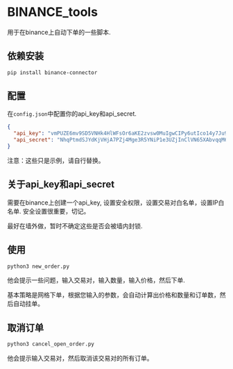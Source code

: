 # BINANCE_tools
用于在binance上自动下单的一些脚本.
## 依赖安装
```bash
pip install binance-connector
```

## 配置
在`config.json`中配置你的api_key和api_secret.

```json
{
  "api_key": "vmPUZE6mv9SD5VNHk4HlWFsOr6aKE2zvsw0MuIgwCIPy6utIco14y7Ju91duEh8A",
  "api_secret": "NhqPtmdSJYdKjVHjA7PZj4Mge3R5YNiP1e3UZjInClVN65XAbvqqM6A7H5fATj0j"
}
```
注意：这些只是示例，请自行替换。

## 关于api_key和api_secret
需要在binance上创建一个api_key, 设置安全权限，设置交易对白名单，设置IP白名单.
安全设置很重要，切记。

最好在墙外做，暂时不确定这些是否会被墙内封锁.

## 使用
```bash
python3 new_order.py
```

他会提示一些问题，输入交易对，输入数量，输入价格，然后下单.

基本策略是网格下单，根据您输入的参数，会自动计算出价格和数量和订单数，然后自动挂单。

## 取消订单
```bash
python3 cancel_open_order.py
```

他会提示输入交易对，然后取消该交易对的所有订单。

